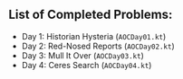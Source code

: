 ## List of Completed Problems:
- Day 1: Historian Hysteria (`AOCDay01.kt`)
- Day 2: Red-Nosed Reports (`AOCDay02.kt`)
- Day 3: Mull It Over (`AOCDay03.kt`)
- Day 4: Ceres Search (`AOCDay04.kt`)
